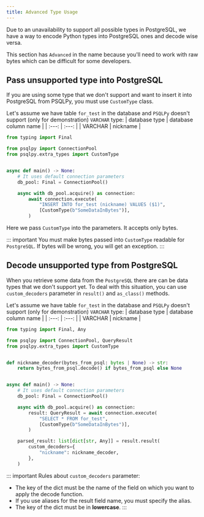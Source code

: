 ```yaml
---
title: Advanced Type Usage
---
```

Due to an unavailability to support all possible types in PostgreSQL, we have a way to encode Python types into PostgreSQL ones and decode wise versa.

This section has `Advanced` in the name because you'll need to work with raw bytes which can be difficult for some developers.

## Pass unsupported type into PostgreSQL
If you are using some type that we don't support and want to insert it into PostgreSQL from PSQLPy, you must use `CustomType` class.

Let's assume we have table `for_test` in the database and `PSQLPy` doesn't support (only for demonstration) `VARCHAR` type:
|  database type | database column name |
| :---: | :---: |
| VARCHAR | nickname |
```python
from typing import Final

from psqlpy import ConnectionPool
from psqlpy.extra_types import CustomType


async def main() -> None:
    # It uses default connection parameters
    db_pool: Final = ConnectionPool()

    async with db_pool.acquire() as connection:
        await connection.execute(
            "INSERT INTO for_test (nickname) VALUES ($1)",
            [CustomType(b"SomeDataInBytes")],
        )
```

Here we pass `CustomType` into the parameters. It accepts only bytes.

::: important
You must make bytes passed into `CustomType` readable for `PostgreSQL`.
If bytes will be wrong, you will get an exception.
:::

## Decode unsupported type from PostgreSQL
When you retrieve some data from the `PostgreSQL` there are can be data types that we don't support yet.
To deal with this situation, you can use `custom_decoders` parameter in `result()` and `as_class()` methods.

Let's assume we have table `for_test` in the database and `PSQLPy` doesn't support (only for demonstration) `VARCHAR` type:
|  database type | database column name |
| :---: | :---: |
| VARCHAR | nickname |
```python
from typing import Final, Any

from psqlpy import ConnectionPool, QueryResult
from psqlpy.extra_types import CustomType


def nickname_decoder(bytes_from_psql: bytes | None) -> str:
    return bytes_from_psql.decode() if bytes_from_psql else None


async def main() -> None:
    # It uses default connection parameters
    db_pool: Final = ConnectionPool()

    async with db_pool.acquire() as connection:
        result: QueryResult = await connection.execute(
            "SELECT * FROM for_test",
            [CustomType(b"SomeDataInBytes")],
        )

    parsed_result: list[dict[str, Any]] = result.result(
        custom_decoders={
            "nickname": nickname_decoder,
        },
    )
```

::: important
Rules about `custom_decoders` parameter:
- The key of the dict must be the name of the field on which you want to apply the decode function.
- If you use aliases for the result field name, you must specify the alias.
- The key of the dict must be in **lowercase**.
:::
